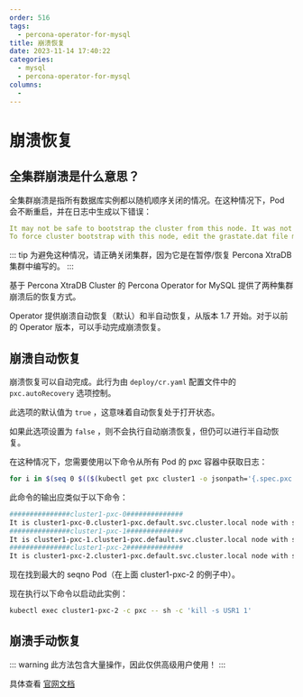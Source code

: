```yaml
---
order: 516
tags:
  - percona-operator-for-mysql
title: 崩溃恢复
date: 2023-11-14 17:40:22
categories:
  - mysql
  - percona-operator-for-mysql
columns:
  -
---
```


# 崩溃恢复

## 全集群崩溃是什么意思？

全集群崩溃是指所有数据库实例都以随机顺序关闭的情况。在这种情况下，Pod 会不断重启，并在日志中生成以下错误：

```yaml
It may not be safe to bootstrap the cluster from this node. It was not the last one to leave the cluster and may not contain all the updates.
To force cluster bootstrap with this node, edit the grastate.dat file manually and set safe_to_bootstrap to 1
```

::: tip
为避免这种情况，请正确关闭集群，因为它是在暂停/恢复 Percona XtraDB 集群中编写的。
:::

基于 Percona XtraDB Cluster 的 Percona Operator for MySQL 提供了两种集群崩溃后的恢复方式。

Operator 提供崩溃自动恢复（默认）和半自动恢复，从版本 1.7 开始。对于以前的 Operator 版本，可以手动完成崩溃恢复。

## 崩溃自动恢复

崩溃恢复可以自动完成。此行为由 `deploy/cr.yaml` 配置文件中的 `pxc.autoRecovery` 选项控制。

此选项的默认值为 `true` ，这意味着自动恢复处于打开状态。

如果此选项设置为 `false` ，则不会执行自动崩溃恢复，但仍可以进行半自动恢复。

在这种情况下，您需要使用以下命令从所有 Pod 的 pxc 容器中获取日志：

```bash
for i in $(seq 0 $(($(kubectl get pxc cluster1 -o jsonpath='{.spec.pxc.size}')-1))); do echo "###############cluster1-pxc-$i##############"; kubectl logs cluster1-pxc-$i -c pxc | grep '(seqno):' ; done
```

此命令的输出应类似于以下命令：

```bash
###############cluster1-pxc-0##############
It is cluster1-pxc-0.cluster1-pxc.default.svc.cluster.local node with sequence number (seqno): 18
###############cluster1-pxc-1##############
It is cluster1-pxc-1.cluster1-pxc.default.svc.cluster.local node with sequence number (seqno): 18
###############cluster1-pxc-2##############
It is cluster1-pxc-2.cluster1-pxc.default.svc.cluster.local node with sequence number (seqno): 19
```

现在找到最大的 seqno Pod（在上面 cluster1-pxc-2 的例子中）。

现在执行以下命令以启动此实例：

```bash
kubectl exec cluster1-pxc-2 -c pxc -- sh -c 'kill -s USR1 1'
```

## 崩溃手动恢复

::: warning
此方法包含大量操作，因此仅供高级用户使用！
:::

具体查看 [官网文档](https://docs.percona.com/percona-operator-for-mysql/pxc/recovery.html#manual-crash-recovery)
